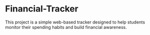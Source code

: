 # Financial-Tracker
This project is a simple web-based tracker designed to help students monitor their spending habits and build financial awareness.
